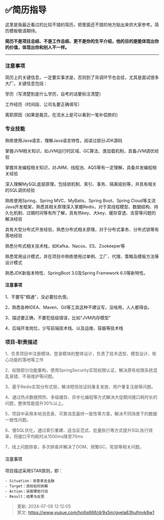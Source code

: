 # ✅简历指导

这里是我最近看过的比较不错的简历，把里面还不错的地方贴出来供大家参考。简历模板敬请期待。



**简历不是项目总结、不是工作总结、更不是你的生平介绍，他的目的是能体现出你的价值，体现出你和别人不一样。**

****

### 注意事项


简历上的关键信息，一定要实事求是，否则到了背调环节也会挂，尤其是面试很多大厂。关键信息包括：



学历（写清楚到底什么学历，自考的话要标注清楚）

工作经历（时间段、公司名要正确填写）

离职原因（如果是裁员，在流水上是可以看到一笔补偿款的）



### 专业技能


熟练使用Java语言，理解Java语言特性，阅读过部分JDK源码

掌握JVM相关知识，如JVM运行时区域、GC算法、类加载机制，具备JVM调优经验

掌握并发编程相关知识，对JMM、线程池、AQS等有一定理解，具备并发编程相关经验

深入理解MySQL底层原理，包括锁机制、索引、事务、隔离级别等，并具有相关的SQL调优经验

熟练使用Spring、Spring MVC、MyBatis、Spring Boot、Spring Cloud等主流Java开发框架，熟悉其相关原理深入掌握Redis，对于其线程模型、数据结构、持久化机制、过期时间等有所了解，具有热key、大key、缓存穿透、击穿等问题的解决经验

具有大型分布式开发经验，熟悉分布式相关原理，对于分布式事务、分布式锁等有落地经验

熟悉分布式相关技术栈，如Kafka、Nacos、ES、Zookeeper等

熟悉常用设计模式，并在项目中熟练使用过单例、工厂、代理、策略及模板方法等设计模式

熟悉JDK新版本特性、SpringBoot 3.0及Spring Framework 6.0等新特性。



#### 注意事项
1、不要写"精通"，没必要拉仇恨。

2、熟悉各种IDEA、Maven、Git等工具这种不建议写，没啥用，人人都得会。

3、描述要正确，不要犯低级错误，比如"JVM内存模型"

4、后端开发岗位，少写前端技术栈、以及运维、容器等技术栈



### 项目-职责描述


<font style="color:#595959;">1、负责项目中注册模块、登录模块的整体设计，负责了技术选型、模型设计、核心功能的落地等工作</font>

<font style="color:#595959;">2、权限部分功能重构，使用SpringSecurity实现权限认证，解决原有权限系统混乱易错、不易维护等问题。</font>

<font style="color:#595959;">3、基于Redis实现分布式锁，解决短信验证码重复发放、用户重复注册等问题。</font>

<font style="color:#595959;">4、通过热点数据预热、多级缓存、异步化编程等方式解决大促期间接口耗时长的问题，整体性能提升30%以上。</font>

<font style="color:#595959;">5、项目中采用本地消息表、可靠消息最终一致性等方案，解决不同场景下的数据一致性问题。</font>

<font style="color:#595959;">6、慢SQL优化，通过索引重建、适当反范式、批量执行等方式提升SQL执行效率，将接口平均耗时从1500ms降至70ms</font>

<font style="color:#595959;">7、线上问题排查，多次排查并解决了OOM、频繁GC、死锁等相关问题。</font>



#### <font style="color:#595959;">注意事项</font>


项目描述采用STAR原则，即：

    - Situation：背景来龙去脉
    - Target：目标如何拆解
    - Action：采取哪些行动
    - Result：结果与反思



> 更新: 2024-07-08 12:12:05  
> 原文: <https://www.yuque.com/hollis666/dr9x5m/gyela63hufmvk8w1>